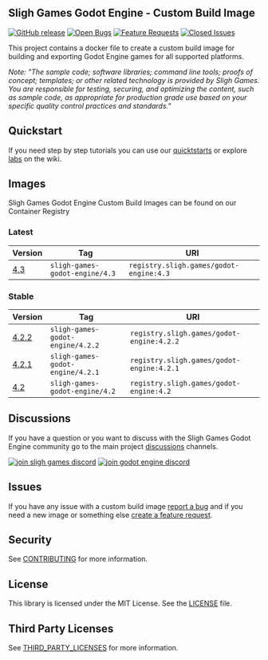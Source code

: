 ## Sligh Games Godot Engine - Custom Build Image

[![GitHub release](https://img.shields.io/github/release/sligh-games/godot-engine-custom-build-image)](https://github.com/sligh-games/godot-engine-custom-build-image/releases)
[![Open Bugs](https://img.shields.io/github/issues/sligh-games/godot-engine-custom-build-image/bug?color=d73a4a&label=bugs)](https://github.com/sligh-games/godot-engine-custom-build-image/issues?q=is%3Aissue+is%3Aopen+label%3Abug)
[![Feature Requests](https://img.shields.io/github/issues/sligh-games/godot-engine-custom-build-image/feature-request?color=ff9001&label=feature%20requests)](https://github.com/sligh-games/godot-engine-custom-build-image/issues?q=is%3Aissue+label%3Afeature-request+is%3Aopen)
[![Closed Issues](https://img.shields.io/github/issues-closed/sligh-games/godot-engine-custom-build-image?color=%2325CC00&label=issues%20closed)](https://github.com/sligh-games/godot-engine-custom-build-image/issues?q=is%3Aissue+is%3Aclosed+)

This project contains a docker file to create a custom build image for building and exporting Godot Engine games for all supported platforms.

_Note: "The sample code; software libraries; command line tools; proofs of concept; templates; or other related technology is provided by Sligh Games. You are responsible for testing, securing, and optimizing the content, such as sample code, as appropriate for production grade use based on your specific quality control practices and standards."_

## Quickstart

If you need step by step tutorials you can use our [quicktstarts](https://github.com/sligh-games/godot-engine/wiki/Create-a-New-Game) or explore [labs](https://github.com/sligh-games/godot-engine/wiki) on the wiki.

## Images

Sligh Games Godot Engine Custom Build Images can be found on our Container Registry

### Latest

| Version | Tag | URI | 
| --- | --- | --- | 
| [4.3](https://godotengine.org/download/archive/4.3-stable) | ```sligh-games-godot-engine/4.3``` | ```registry.sligh.games/godot-engine:4.3``` |

### Stable

| Version | Tag | URI |
| --- | --- | --- | 
| [4.2.2](https://godotengine.org/download/archive/4.2.2-stable) | ```sligh-games-godot-engine/4.2.2``` | ```registry.sligh.games/godot-engine:4.2.2``` |
| [4.2.1](https://godotengine.org/download/archive/4.2.1-stable) | ```sligh-games-godot-engine/4.2.1``` | ```registry.sligh.games/godot-engine:4.2.1``` |
| [4.2](https://godotengine.org/download/archive/4.2-stable) | ```sligh-games-godot-engine/4.2``` | ```registry.sligh.games/godot-engine:4.2``` |

## Discussions

If you have a question or you want to discuss with the Sligh Games Godot Engine community go to the main project [discussions](https://github.com/sligh-games/godot-engine/discussions) channels.

[![join sligh games discord](https://img.shields.io/discord/308323056592486420?logo=discord&label=Sligh%20Games)](https://discord.gg/slighgames)
[![join godot engine discord](https://img.shields.io/discord/1235157165589794909?logo=discord&label=Godot%20Engine)](https://discord.gg/godotengine)

## Issues

If you have any issue with a custom build image [report a bug](https://github.com/sligh-games/godot-engine-custom-build-image/issues/new?assignees=&labels=&projects=&template=bug_report.md&title=) and if you need a new image or something else [create a feature request](https://github.com/sligh-games/godot-engine-custom-build-image/issues/new?assignees=&labels=&projects=&template=feature_request.md&title=).

## Security

See [CONTRIBUTING](CONTRIBUTING.md#security-issue-notifications) for more information.

## License

This library is licensed under the MIT License. See the [LICENSE](LICENSE.md) file.

## Third Party Licenses

See [THIRD_PARTY_LICENSES](THIRD_PARTY_LICENSES.md) for more information.
